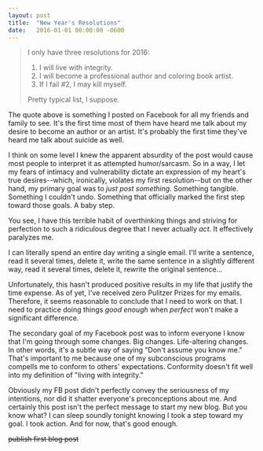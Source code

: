 ```yaml
---
layout: post
title:  "New Year's Resolutions"
date:   2016-01-01 00:00:00 -0600
---
```

> I only have three resolutions for 2016:
> 
> 1. I will live with integrity.
> 2. I will become a professional author and coloring book artist.
> 3. If I fail #2, I may kill myself.
> 
> Pretty typical list, I suppose.

The quote above is something I posted on Facebook for all my friends and family to see. It's the first time most of them have heard me talk about my desire to become an author or an artist. It's probably the first time they've heard me talk about suicide as well.

I think on some level I knew the apparent absurdity of the post would cause most people to interpret it as attempted humor/sarcasm. So in a way, I let my fears of intimacy and vulnerability dictate an expression of my heart's true desires--which, ironically, violates my first resolution--but on the other hand, my primary goal was to *just post something*. Something tangible. Something I couldn't undo. Something that officially marked the first step toward those goals. A baby step.

You see, I have this terrible habit of overthinking things and striving for perfection to such a ridiculous degree that I never actually *act*. It effectively paralyzes me.

I can literally spend an entire day writing a single email. I'll write a sentence, read it several times, delete it, write the same sentence in a slightly different way, read it several times, delete it, rewrite the original sentence...

Unfortunately, this hasn't produced positive results in my life that justify the time expense. As of yet, I've received zero Pulitzer Prizes for my emails. Therefore, it seems reasonable to conclude that I need to work on that. I need to practice doing things *good enough* when *perfect* won't make a significant difference.

The secondary goal of my Facebook post was to inform everyone I know that I'm going through some changes. Big changes. Life-altering changes. In other words, it's a subtle way of saying "Don't assume you know me." That's important to me because one of my subconscious programs compells me to conform to others' expectations. Conformity doesn't fit well into my definition of "living with integrity."

Obviously my FB post didn't perfectly convey the seriousness of my intentions, nor did it shatter everyone's preconceptions about me. And certainly this post isn't the perfect message to start my new blog. But you know what? I can sleep soundly tonight knowing I took a step toward my goal. I took action. And for now, that's good enough.

<del>publish first blog post</del>
